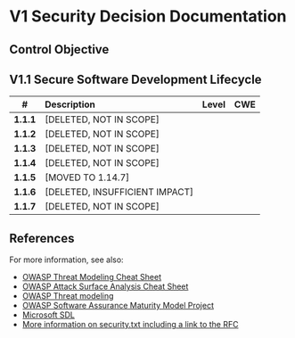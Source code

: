 # V1 Security Decision Documentation

## Control Objective

## V1.1 Secure Software Development Lifecycle

| # | Description | Level | CWE |
| :---: | :--- | :---: | :---: |
| **1.1.1** | [DELETED, NOT IN SCOPE] | | |
| **1.1.2** | [DELETED, NOT IN SCOPE] | | |
| **1.1.3** | [DELETED, NOT IN SCOPE] | | |
| **1.1.4** | [DELETED, NOT IN SCOPE] | | |
| **1.1.5** | [MOVED TO 1.14.7] | | |
| **1.1.6** | [DELETED, INSUFFICIENT IMPACT] | | |
| **1.1.7** | [DELETED, NOT IN SCOPE] | | |

## References

For more information, see also:

* [OWASP Threat Modeling Cheat Sheet](https://cheatsheetseries.owasp.org/cheatsheets/Threat_Modeling_Cheat_Sheet.html)
* [OWASP Attack Surface Analysis Cheat Sheet](https://cheatsheetseries.owasp.org/cheatsheets/Attack_Surface_Analysis_Cheat_Sheet.html)
* [OWASP Threat modeling](https://owasp.org/www-community/Application_Threat_Modeling)
* [OWASP Software Assurance Maturity Model Project](https://owasp.org/www-project-samm/)
* [Microsoft SDL](https://www.microsoft.com/en-us/securityengineering/sdl/)
* [More information on security.txt including a link to the RFC](https://securitytxt.org/)
